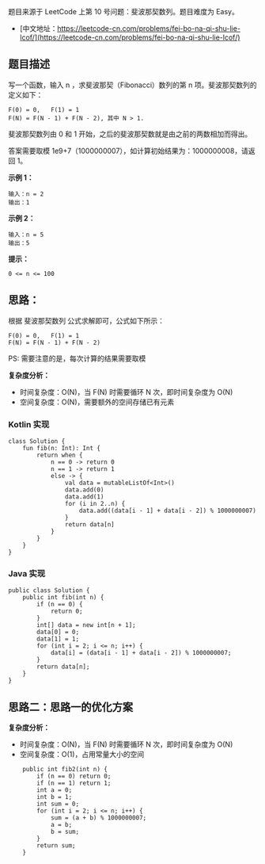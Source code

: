 题目来源于 LeetCode 上第 10 号问题：斐波那契数列。题目难度为 Easy。

* [中文地址：https://leetcode-cn.com/problems/fei-bo-na-qi-shu-lie-lcof/](https://leetcode-cn.com/problems/fei-bo-na-qi-shu-lie-lcof/)

## 题目描述

写一个函数，输入 n ，求斐波那契（Fibonacci）数列的第 n 项。斐波那契数列的定义如下：

```
F(0) = 0,   F(1) = 1
F(N) = F(N - 1) + F(N - 2), 其中 N > 1.
```

斐波那契数列由 0 和 1 开始，之后的斐波那契数就是由之前的两数相加而得出。

答案需要取模 1e9+7（1000000007），如计算初始结果为：1000000008，请返回 1。

**示例 1：**

```
输入：n = 2
输出：1
```

**示例 2：**

```
输入：n = 5
输出：5
```

**提示：**

```
0 <= n <= 100
```

## 思路：

根据 斐波那契数列 公式求解即可，公式如下所示：

```
F(0) = 0,   F(1) = 1
F(N) = F(N - 1) + F(N - 2)
```

PS: 需要注意的是，每次计算的结果需要取模

**复杂度分析：**

* 时间复杂度：O(N)，当 F(N) 时需要循环 N 次，即时间复杂度为 O(N)
* 空间复杂度：O(N)，需要额外的空间存储已有元素

<!-- tabs:start -->

### **Kotlin 实现**

```
class Solution {
    fun fib(n: Int): Int {
        return when {
            n == 0 -> return 0
            n == 1 -> return 1
            else -> {
                val data = mutableListOf<Int>()
                data.add(0)
                data.add(1)
                for (i in 2..n) {
                    data.add((data[i - 1] + data[i - 2]) % 1000000007)
                }
                return data[n]
            }
        }
    }
}
```

### **Java 实现**

```
public class Solution {
    public int fib(int n) {
        if (n == 0) {
            return 0;
        }
        int[] data = new int[n + 1];
        data[0] = 0;
        data[1] = 1;
        for (int i = 2; i <= n; i++) {
            data[i] = (data[i - 1] + data[i - 2]) % 1000000007;
        }
        return data[n];
    }
}
```

<!-- tabs:end -->

## 思路二：思路一的优化方案

**复杂度分析：**

* 时间复杂度：O(N)，当 F(N) 时需要循环 N 次，即时间复杂度为 O(N)
* 空间复杂度：O(1)，占用常量大小的空间

```
    public int fib2(int n) {
        if (n == 0) return 0;
        if (n == 1) return 1;
        int a = 0;
        int b = 1;
        int sum = 0;
        for (int i = 2; i <= n; i++) {
            sum = (a + b) % 1000000007;
            a = b;
            b = sum;
        }
        return sum;
    }
```


